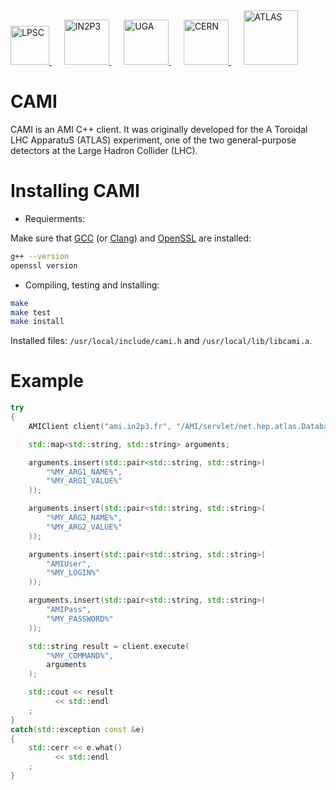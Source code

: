 <a href="http://lpsc.in2p3.fr/" target="_blank">
	<img src="http://www.cern.ch/ami/images/logo_lpsc.gif" alt="LPSC" height="62" />
</a>
&nbsp;&nbsp;&nbsp;&nbsp;
<a href="http://www.in2p3.fr/" target="_blank">
	<img src="http://www.cern.ch/ami/images/logo_in2p3.gif" alt="IN2P3" height="72" />
</a>
&nbsp;&nbsp;&nbsp;&nbsp;
<a href="http://www.univ-grenoble-alpes.fr/" target="_blank">
	<img src="http://www.cern.ch/ami/images/logo_uga.png" alt="UGA" height="72" />
</a>
&nbsp;&nbsp;&nbsp;&nbsp;
<a href="http://home.cern/" target="_blank">
	<img src="http://www.cern.ch/ami/images/logo_cern.png" alt="CERN" height="72" />
</a>
&nbsp;&nbsp;&nbsp;&nbsp;
<a href="http://atlas.cern/" target="_blank">
	<img src="http://www.cern.ch/ami/images/logo_atlas.png" alt="ATLAS" height="87" />
</a>

CAMI
====

CAMI is an AMI C++ client. It was originally developed for the A Toroidal LHC ApparatuS (ATLAS) experiment, one of the two general-purpose detectors at the Large Hadron Collider (LHC).

Installing CAMI
===============

 * Requierments:

Make sure that [GCC](https://gcc.gnu.org/) (or [Clang](https://clang.llvm.org/)) and [OpenSSL](https://www.openssl.org/) are installed:
```bash
g++ --version
openssl version
```

 * Compiling, testing and installing:
```bash
make
make test
make install
```

Installed files: `/usr/local/include/cami.h` and `/usr/local/lib/libcami.a`.

Example
=======

```c++
try
{
	AMIClient client("ami.in2p3.fr", "/AMI/servlet/net.hep.atlas.Database.Bookkeeping.AMI.Servlet.FrontEnd", 443);

	std::map<std::string, std::string> arguments;

	arguments.insert(std::pair<std::string, std::string>(
		"%MY_ARG1_NAME%",
		"%MY_ARG1_VALUE%"
	));

	arguments.insert(std::pair<std::string, std::string>(
		"%MY_ARG2_NAME%",
		"%MY_ARG2_VALUE%"
	));

	arguments.insert(std::pair<std::string, std::string>(
		"AMIUser",
		"%MY_LOGIN%"
	));

	arguments.insert(std::pair<std::string, std::string>(
		"AMIPass",
		"%MY_PASSWORD%"
	));

	std::string result = client.execute(
		"%MY_COMMAND%",
		arguments
	);

	std::cout << result
		  << std::endl
	;
}
catch(std::exception const &e)
{
	std::cerr << e.what()
		  << std::endl
	;
}

```
